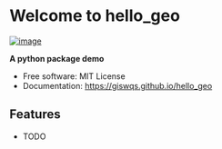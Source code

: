 # Welcome to hello_geo


[![image](https://img.shields.io/pypi/v/hello_geo.svg)](https://pypi.python.org/pypi/hello_geo)


**A python package demo**


-   Free software: MIT License
-   Documentation: <https://giswqs.github.io/hello_geo>
    

## Features

-   TODO
